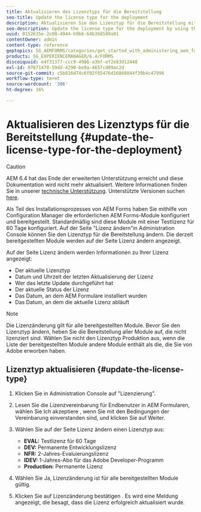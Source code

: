 ```yaml
---
title: Aktualisieren des Lizenztyps für die Bereitstellung
seo-title: Update the license type for the deployment
description: Aktualisieren Sie den Lizenztyp für die Bereitstellung mithilfe der Seite Lizenz ändern in Administration Console.
seo-description: Update the license type for the deployment by using the Change License page in administration console.
uuid: 0152635e-2c00-4944-b9b6-64b368589a91
contentOwner: admin
content-type: reference
geptopics: SG_AEMFORMS/categories/get_started_with_administering_aem_forms_on_jee
products: SG_EXPERIENCEMANAGER/6.4/FORMS
discoiquuid: e4f31377-ccc9-4986-a3bf-ef2e83d12448
exl-id: 07671470-59dd-4290-be9a-465fcd89ac2d
source-git-commit: c5b816d74c6f02f85476d16868844f39b4c47996
workflow-type: tm+mt
source-wordcount: '306'
ht-degree: 16%

---
```


# Aktualisieren des Lizenztyps für die Bereitstellung {#update-the-license-type-for-the-deployment}

>[!CAUTION]
>
>AEM 6.4 hat das Ende der erweiterten Unterstützung erreicht und diese Dokumentation wird nicht mehr aktualisiert. Weitere Informationen finden Sie in unserer [technische Unterstützung](https://helpx.adobe.com/de/support/programs/eol-matrix.html). Unterstützte Versionen suchen [here](https://experienceleague.adobe.com/docs/?lang=de).

Als Teil des Installationsprozesses von AEM Forms haben Sie mithilfe von Configuration Manager die erforderlichen AEM Forms-Module konfiguriert und bereitgestellt. Standardmäßig sind diese Module mit einer Testlizenz für 60 Tage konfiguriert. Auf der Seite &quot;Lizenz ändern&quot;in Administration Console können Sie den Lizenztyp für die Bereitstellung ändern. Die derzeit bereitgestellten Module werden auf der Seite Lizenz ändern angezeigt.

Auf der Seite Lizenz ändern werden Informationen zu Ihrer Lizenz angezeigt:

* Der aktuelle Lizenztyp
* Datum und Uhrzeit der letzten Aktualisierung der Lizenz
* Wer das letzte Update durchgeführt hat
* Der aktuelle Status der Lizenz
* Das Datum, an dem AEM Formulare installiert wurden
* Das Datum, an dem die aktuelle Lizenz abläuft

>[!NOTE]
>
>Die Lizenzänderung gilt für alle bereitgestellten Module. Bevor Sie den Lizenztyp ändern, heben Sie die Bereitstellung aller Module auf, die nicht lizenziert sind. Wählen Sie nicht den Lizenztyp Produktion aus, wenn die Liste der bereitgestellten Module andere Module enthält als die, die Sie von Adobe erworben haben.

## Lizenztyp aktualisieren {#update-the-license-type}

1. Klicken Sie in Administration Console auf &quot;Lizenzierung&quot;.
1. Lesen Sie die Lizenzvereinbarung für Endbenutzer in AEM Formularen, wählen Sie Ich akzeptiere , wenn Sie mit den Bedingungen der Vereinbarung einverstanden sind, und klicken Sie auf Weiter.
1. Wählen Sie auf der Seite Lizenz ändern einen Lizenztyp aus:

   * **EVAL:** Testlizenz für 60 Tage
   * **DEV:** Permanente Entwicklungslizenz
   * **NFR:** 2-Jahres-Evaluierungslizenz
   * **IDEV:** 1-Jahres-Abo für das Adobe Developer-Programm
   * **Production:** Permanente Lizenz

1. Wählen Sie Ja, Lizenzänderung ist für alle bereitgestellten Module gültig.
1. Klicken Sie auf Lizenzänderung bestätigen . Es wird eine Meldung angezeigt, die besagt, dass die Lizenz erfolgreich aktualisiert wurde.
